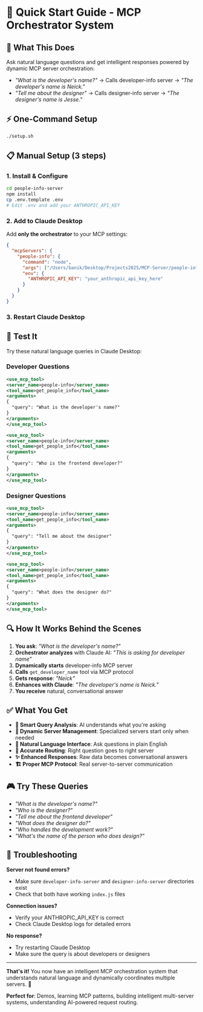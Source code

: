 # 🚀 Quick Start Guide - MCP Orchestrator System

## 🎯 What This Does

Ask natural language questions and get intelligent responses powered by dynamic MCP server orchestration:

- *"What is the developer's name?"* → Calls developer-info server → *"The developer's name is Neick."*
- *"Tell me about the designer"* → Calls designer-info server → *"The designer's name is Jesse."*

## ⚡ One-Command Setup

```bash
./setup.sh
```

## 📋 Manual Setup (3 steps)

### 1. Install & Configure
```bash
cd people-info-server
npm install
cp .env.template .env
# Edit .env and add your ANTHROPIC_API_KEY
```

### 2. Add to Claude Desktop
Add **only the orchestrator** to your MCP settings:

```json
{
  "mcpServers": {
    "people-info": {
      "command": "node",
      "args": ["/Users/banik/Desktop/Projects2025/MCP-Server/people-info-server/index.js"],
      "env": {
        "ANTHROPIC_API_KEY": "your_anthropic_api_key_here"
      }
    }
  }
}
```

### 3. Restart Claude Desktop

## 🧪 Test It

Try these natural language queries in Claude Desktop:

### Developer Questions
```xml
<use_mcp_tool>
<server_name>people-info</server_name>
<tool_name>get_people_info</tool_name>
<arguments>
{
  "query": "What is the developer's name?"
}
</arguments>
</use_mcp_tool>
```

```xml
<use_mcp_tool>
<server_name>people-info</server_name>
<tool_name>get_people_info</tool_name>
<arguments>
{
  "query": "Who is the frontend developer?"
}
</arguments>
</use_mcp_tool>
```

### Designer Questions
```xml
<use_mcp_tool>
<server_name>people-info</server_name>
<tool_name>get_people_info</tool_name>
<arguments>
{
  "query": "Tell me about the designer"
}
</arguments>
</use_mcp_tool>
```

```xml
<use_mcp_tool>
<server_name>people-info</server_name>
<tool_name>get_people_info</tool_name>
<arguments>
{
  "query": "What does the designer do?"
}
</arguments>
</use_mcp_tool>
```

## 🔍 How It Works Behind the Scenes

1. **You ask**: *"What is the developer's name?"*
2. **Orchestrator analyzes** with Claude AI: *"This is asking for developer name"*
3. **Dynamically starts** developer-info MCP server
4. **Calls** `get_developer_name` tool via MCP protocol
5. **Gets response**: *"Neick"*
6. **Enhances with Claude**: *"The developer's name is Neick."*
7. **You receive** natural, conversational answer

## ✅ What You Get

- **🧠 Smart Query Analysis**: AI understands what you're asking
- **🔄 Dynamic Server Management**: Specialized servers start only when needed
- **💬 Natural Language Interface**: Ask questions in plain English
- **🎯 Accurate Routing**: Right question goes to right server
- **✨ Enhanced Responses**: Raw data becomes conversational answers
- **🏗️ Proper MCP Protocol**: Real server-to-server communication

## 🎮 Try These Queries

- *"What is the developer's name?"*
- *"Who is the designer?"*
- *"Tell me about the frontend developer"*
- *"What does the designer do?"*
- *"Who handles the development work?"*
- *"What's the name of the person who does design?"*

## 🚨 Troubleshooting

**Server not found errors?**
- Make sure `developer-info-server` and `designer-info-server` directories exist
- Check that both have working `index.js` files

**Connection issues?**
- Verify your ANTHROPIC_API_KEY is correct
- Check Claude Desktop logs for detailed errors

**No response?**
- Try restarting Claude Desktop
- Make sure the query is about developers or designers

---

**That's it!** You now have an intelligent MCP orchestration system that understands natural language and dynamically coordinates multiple servers. 🎉

**Perfect for**: Demos, learning MCP patterns, building intelligent multi-server systems, understanding AI-powered request routing.
